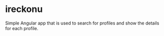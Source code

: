# ireckonu
Simple Angular app that is used to search for profiles and show the details for each profile.
